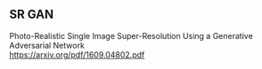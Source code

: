 ## SR GAN
Photo-Realistic Single Image Super-Resolution Using a Generative Adversarial Network \
https://arxiv.org/pdf/1609.04802.pdf
